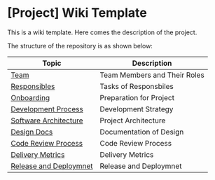 # [Project] Wiki Template

This is a wiki template. Here comes the description of the project.

The structure of the repository is as shown below:

| Topic                                                 | Description                                                  |
| ----------------------------------------------------- | ------------------------------------------------------------ |
| [Team](https://github.com/sinafarzan/My_Wiki_Template/wiki/Team_Structure) | Team Members and Their Roles |
| [Responsibles](https://github.com/sinafarzan/My_Wiki_Template/wiki/Responsibles) | Tasks of Responsbiles |
| [Onboarding](https://github.com/sinafarzan/My_Wiki_Template/wiki/Onboarding) | Preparation for Project |
| [Development Process](https://github.com/sinafarzan/My_Wiki_Template/wiki/Development_Process) | Development Strategy |
| [Software Architecture](https://github.com/sinafarzan/My_Wiki_Template/wiki/Software_Architecture) | Project Architecture |
| [Design Docs](https://github.com/sinafarzan/My_Wiki_Template/wiki/Design_Docs) | Documentation of Design |
| [Code Review Process](https://github.com/sinafarzan/My_Wiki_Template/wiki/code-review-process) | Code Review Process |
| [Delivery Metrics](https://github.com/sinafarzan/My_Wiki_Template/wiki/Delivery_Metrics) | Delivery Metrics |
| [Release and Deploymnet](https://github.com/sinafarzan/My_Wiki_Template/wiki/Release_and_Deployment) | Release and Deploymnet |
